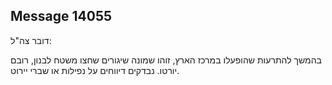## Message 14055

דובר צה"ל:

בהמשך להתרעות שהופעלו במרכז הארץ, זוהו שמונה שיגורים שחצו משטח לבנון, רובם יורטו. 
נבדקים דיווחים על נפילות או שברי יירוט.

